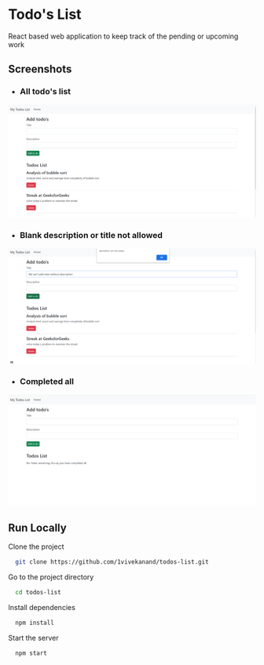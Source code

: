 
# Todo's List

React based web application to keep track of the pending or upcoming
work

## Screenshots
- ### All todo's list
![todo](https://github.com/1vivekanand/todos-list/blob/master/src/Screenshots/todo.PNG)
- ### Blank description or title not allowed
![blank-desc](https://github.com/1vivekanand/todos-list/blob/master/src/Screenshots/blank-desc.PNG)
- ### Completed all
![empty-todo](https://github.com/1vivekanand/todos-list/blob/master/src/Screenshots/empty-todo.PNG)

## Run Locally

Clone the project

```bash
  git clone https://github.com/1vivekanand/todos-list.git
```

Go to the project directory

```bash
  cd todos-list
```

Install dependencies

```bash
  npm install
```

Start the server

```bash
  npm start
```

  
